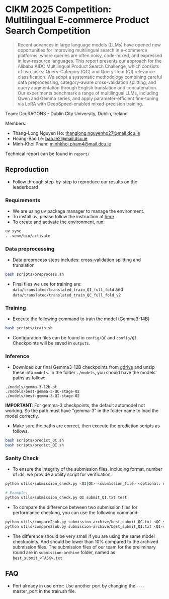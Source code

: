 # CIKM 2025 Competition: Multilingual E-commerce Product Search Competition
> Recent advances in large language models (LLMs) have opened new opportunities for improving multilingual search in e-commerce platforms, where queries are often noisy, code-mixed, and expressed in low-resource languages. This report presents our approach for the Alibaba AIDC Multilingual Product Search Challenge, which consists of two tasks: Query-Category (QC) and Query-Item (QI) relevance classification. We adopt a systematic methodology combining careful data preprocessing, category-aware cross-validation splitting, and query augmentation through English translation and concatenation. Our experiments benchmark a range of multilingual LLMs, including Qwen and Gemma series, and apply parameter-efficient fine-tuning via LoRA with DeepSpeed-enabled mixed-precision training.


Team: DcuRAGONS - Dublin City University, Dublin, Ireland

Members:
- Thang-Long Nguyen Ho: thanglong.nguyenho27@mail.dcu.ie
- Hoang-Bao Le: bao.le2@mail.dcu.ie
- Minh-Khoi Pham: minhkhoi.pham4@mail.dcu.ie

Technical report can be found in `report/`

## Reproduction

- Follow through step-by-step to reproduce our results on the leaderboard

### Requirements

- We are using uv package manager to manage the environment.
- To install uv, please follow the instruction at [here](https://docs.astral.sh/uv/getting-started/installation/)
- To create and activate the environment, run:
```bash
uv sync
. .venv/bin/activate
```

### Data preprocessing

- Data preprocess steps includes: cross-validation splitting and translation

```bash
bash scripts/preprocess.sh
```
- Final files we use for training are: `data/translated/translated_train_QI_full_fold` and `data/translated/translated_train_QC_full_fold_v2`

### Training

- Execute the following command to train the model (Gemma3-14B)
```bash
bash scripts/train.sh
```
- Configuration files can be found in `config/QC` and `config/QI`. Checkpoints will be saved in `outputs`. 

### Inference

- Download our final Gemma3-12B checkpoints from [gdrive](https://drive.google.com/file/d/1KxuDNLhxMKfJoC5y2d6MA5XsLTh_6J6M/view?usp=drive_link) and unzip these into `models`. In the folder `./models`, you should have the models' paths as follow:
```
./models/gemma-3-12b-pt 
./models/best-gemma-3-QC-stage-02
./models/best-gemma-3-QI-stage-02
```

**IMPORTANT**: For gemma-3 checkpoints, the default automodel not working. So the path must have "gemma-3" in the folder name to load the model correctly.

- Make sure the paths are correct, then execute the prediction scripts as follows.

```bash
bash scripts/predict_QC.sh
bash scripts/predict_QI.sh
```

### Sanity Check 

- To ensure the integrity of the submission files, including format, number of ids, we provide a utility script for verification. 

```bash
python utils/submission_check.py <QI|QC> <submission_file> <optional: dev|test> (default: dev)

# Example:
python utils/submission_check.py QI submit_QI.txt test
```

- To compare the difference between two submission files for performance checking, you can use the following command:

```bash
python utils/compare2sub.py submission-archive/best_submit_QC.txt <QC-submission-file>
python utils/compare2sub.py submission-archive/best_submit_QI.txt <QI-submission-file>
```

- The difference should be very small if you are using the same model checkpoints. And should be lower than 10% compared to the archived submission files. The submission files of our team for the preliminary round are in `submission-archive` folder, named as `best_submit_<TASK>.txt`

## FAQ

- Port already in use error: Use another port by changing the ----master_port in the train.sh file.